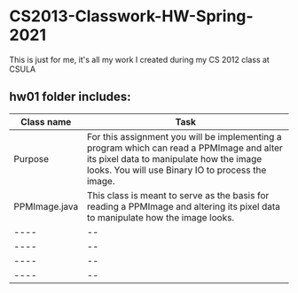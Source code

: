 # CS2013-Classwork-HW-Spring-2021
This is just for me, it's all my work I created during my CS 2012 class at CSULA

## hw01 folder includes:
Class name  | Task
-------------    | -------------
 Purpose     |  For this assignment you will be implementing a program which can read a PPMImage and alter its pixel data to manipulate how the image looks.  You will use Binary IO to process the image. 
PPMImage.java     |  This class is meant to serve as the basis for reading a PPMImage and altering its pixel data to manipulate how the image looks.
  ----    | --
 ----     |  --
----     |  --
 ----     |  --
